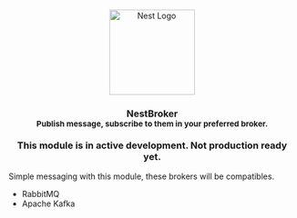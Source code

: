 <h1 align="center"></h1>

<div align="center">
  <a href="http://nestjs.com/" target="_blank">
    <img src="https://nestjs.com/img/logo_text.svg" width="150" alt="Nest Logo" />
  </a>
</div>

<h3 align="center">NestBroker
<br><small>Publish message, subscribe to them in your preferred broker.</small>
<br><br>
This module is in active development. Not production ready yet.</h3>

Simple messaging with this module, these brokers will be compatibles.

- RabbitMQ
- Apache Kafka
